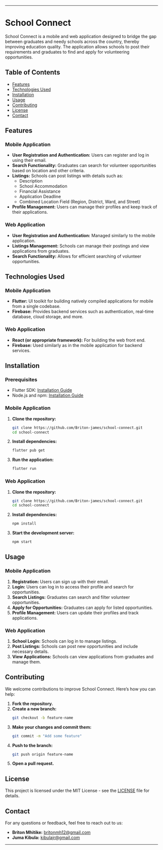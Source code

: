 
---

# School Connect

School Connect is a mobile and web application designed to bridge the gap between graduates and needy schools across the country, thereby improving education quality. The application allows schools to post their requirements and graduates to find and apply for volunteering opportunities.

## Table of Contents
- [Features](#features)
- [Technologies Used](#technologies-used)
- [Installation](#installation)
- [Usage](#usage)
- [Contributing](#contributing)
- [License](#license)
- [Contact](#contact)

## Features

### Mobile Application
- **User Registration and Authentication:** Users can register and log in using their email.
- **Search Functionality:** Graduates can search for volunteer opportunities based on location and other criteria.
- **Listings:** Schools can post listings with details such as:
  - Description
  - School Accommodation
  - Financial Assistance
  - Application Deadline
  - Combined Location Field (Region, District, Ward, and Street)
- **Profile Management:** Users can manage their profiles and keep track of their applications.

### Web Application
- **User Registration and Authentication:** Managed similarly to the mobile application.
- **Listings Management:** Schools can manage their postings and view applications from graduates.
- **Search Functionality:** Allows for efficient searching of volunteer opportunities.

## Technologies Used

### Mobile Application
- **Flutter:** UI toolkit for building natively compiled applications for mobile from a single codebase.
- **Firebase:** Provides backend services such as authentication, real-time database, cloud storage, and more.

### Web Application
- **React (or appropriate framework):** For building the web front end.
- **Firebase:** Used similarly as in the mobile application for backend services.

## Installation

### Prerequisites
- Flutter SDK: [Installation Guide](https://flutter.dev/docs/get-started/install)
- Node.js and npm: [Installation Guide](https://nodejs.org/)

### Mobile Application

1. **Clone the repository:**
    ```sh
    git clone https://github.com/Briton-james/school-connect.git
    cd school-connect
    ```

2. **Install dependencies:**
    ```sh
    flutter pub get
    ```

3. **Run the application:**
    ```sh
    flutter run
    ```

### Web Application

1. **Clone the repository:**
    ```sh
    git clone https://github.com/Briton-james/school-connect.git
    cd school-connect
    ```

2. **Install dependencies:**
    ```sh
    npm install
    ```

3. **Start the development server:**
    ```sh
    npm start
    ```

## Usage

### Mobile Application
1. **Registration:** Users can sign up with their email.
2. **Login:** Users can log in to access their profile and search for opportunities.
3. **Search Listings:** Graduates can search and filter volunteer opportunities.
4. **Apply for Opportunities:** Graduates can apply for listed opportunities.
5. **Profile Management:** Users can update their profiles and track applications.

### Web Application
1. **School Login:** Schools can log in to manage listings.
2. **Post Listings:** Schools can post new opportunities and include necessary details.
3. **View Applications:** Schools can view applications from graduates and manage them.

## Contributing

We welcome contributions to improve School Connect. Here’s how you can help:

1. **Fork the repository.**
2. **Create a new branch:**
    ```sh
    git checkout -b feature-name
    ```
3. **Make your changes and commit them:**
    ```sh
    git commit -m "Add some feature"
    ```
4. **Push to the branch:**
    ```sh
    git push origin feature-name
    ```
5. **Open a pull request.**

## License

This project is licensed under the MIT License - see the [LICENSE](LICENSE) file for details.

## Contact

For any questions or feedback, feel free to reach out to us:

- **Briton Mhitike:** [britonmh12@gmail.com](mailto:britonmh12@gmail.com)
- **Juma Kibula:** [kibulajr@gmail.com](mailto:kibulajr@gmail.com)

---

